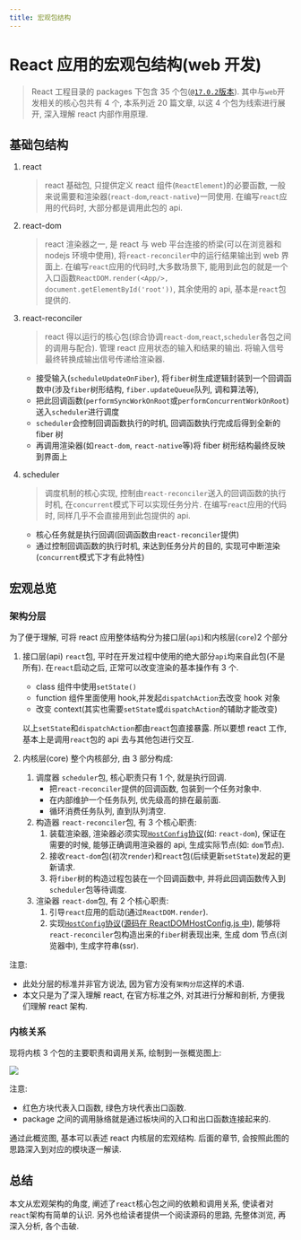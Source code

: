 ```yaml
---
title: 宏观包结构
---
```


# React 应用的宏观包结构(web 开发)

> React 工程目录的 packages 下包含 35 个包([`@17.0.2`版本](https://github.com/facebook/react/tree/v17.0.2)).
> 其中与`web`开发相关的核心包共有 4 个, 本系列近 20 篇文章, 以这 4 个包为线索进行展开, 深入理解 react 内部作用原理.

## 基础包结构

1. react

   > react 基础包, 只提供定义 react 组件(`ReactElement`)的必要函数, 一般来说需要和渲染器(`react-dom`,`react-native`)一同使用. 在编写`react`应用的代码时, 大部分都是调用此包的 api.

2. react-dom

   > react 渲染器之一, 是 react 与 web 平台连接的桥梁(可以在浏览器和 nodejs 环境中使用), 将`react-reconciler`中的运行结果输出到 web 界面上. 在编写`react`应用的代码时,大多数场景下, 能用到此包的就是一个入口函数`ReactDOM.render(<App/>, document.getElementById('root'))`, 其余使用的 api, 基本是`react`包提供的.

3. react-reconciler

   > react 得以运行的核心包(综合协调`react-dom`,`react`,`scheduler`各包之间的调用与配合).
   > 管理 react 应用状态的输入和结果的输出. 将输入信号最终转换成输出信号传递给渲染器.

   - 接受输入(`scheduleUpdateOnFiber`), 将`fiber`树生成逻辑封装到一个回调函数中(涉及`fiber`树形结构, `fiber.updateQueue`队列, 调和算法等),
   - 把此回调函数(`performSyncWorkOnRoot`或`performConcurrentWorkOnRoot`)送入`scheduler`进行调度
   - `scheduler`会控制回调函数执行的时机, 回调函数执行完成后得到全新的 fiber 树
   - 再调用渲染器(如`react-dom`, `react-native`等)将 fiber 树形结构最终反映到界面上

4. scheduler

   > 调度机制的核心实现, 控制由`react-reconciler`送入的回调函数的执行时机, 在`concurrent`模式下可以实现任务分片. 在编写`react`应用的代码时, 同样几乎不会直接用到此包提供的 api.

   - 核心任务就是执行回调(回调函数由`react-reconciler`提供)
   - 通过控制回调函数的执行时机, 来达到任务分片的目的, 实现可中断渲染(`concurrent`模式下才有此特性)

## 宏观总览

### 架构分层

为了便于理解, 可将 react 应用整体结构分为接口层(`api`)和内核层(`core`)2 个部分

1. 接口层(api)
   `react`包, 平时在开发过程中使用的绝大部分`api`均来自此包(不是所有). 在`react`启动之后, 正常可以改变渲染的基本操作有 3 个.

   - class 组件中使用`setState()`
   - function 组件里面使用 hook,并发起`dispatchAction`去改变 hook 对象
   - 改变 context(其实也需要`setState`或`dispatchAction`的辅助才能改变)

   以上`setState`和`dispatchAction`都由`react`包直接暴露. 所以要想 react 工作, 基本上是调用`react`包的 api 去与其他包进行交互.

2. 内核层(core)
   整个内核部分, 由 3 部分构成:
   1. 调度器
      `scheduler`包, 核心职责只有 1 个, 就是执行回调.
      - 把`react-reconciler`提供的回调函数, 包装到一个任务对象中.
      - 在内部维护一个任务队列, 优先级高的排在最前面.
      - 循环消费任务队列, 直到队列清空.
   2. 构造器
      `react-reconciler`包, 有 3 个核心职责:
      1. 装载渲染器, 渲染器必须实现[`HostConfig`协议](https://github.com/facebook/react/blob/v17.0.2/packages/react-reconciler/README.md#practical-examples)(如: `react-dom`), 保证在需要的时候, 能够正确调用渲染器的 api, 生成实际节点(如: `dom`节点).
      2. 接收`react-dom`包(初次`render`)和`react`包(后续更新`setState`)发起的更新请求.
      3. 将`fiber`树的构造过程包装在一个回调函数中, 并将此回调函数传入到`scheduler`包等待调度.
   3. 渲染器
      `react-dom`包, 有 2 个核心职责:
      1. 引导`react`应用的启动(通过`ReactDOM.render`).
      2. 实现[`HostConfig`协议](https://github.com/facebook/react/blob/v17.0.2/packages/react-reconciler/README.md#practical-examples)([源码在 ReactDOMHostConfig.js 中](https://github.com/facebook/react/blob/v17.0.2/packages/react-dom/src/client/ReactDOMHostConfig.js)), 能够将`react-reconciler`包构造出来的`fiber`树表现出来, 生成 dom 节点(浏览器中), 生成字符串(ssr).

注意:

- 此处分层的标准并非官方说法, 因为官方没有`架构分层`这样的术语.
- 本文只是为了深入理解 react, 在官方标准之外, 对其进行分解和剖析, 方便我们理解 react 架构.

### 内核关系

现将内核 3 个包的主要职责和调用关系, 绘制到一张概览图上:

![](../../snapshots/macro-structure/core-packages.png)

注意:

- 红色方块代表入口函数, 绿色方块代表出口函数.
- package 之间的调用脉络就是通过板块间的入口和出口函数连接起来的.

通过此概览图, 基本可以表述 react 内核层的宏观结构. 后面的章节, 会按照此图的思路深入到对应的模块逐一解读.

## 总结

本文从宏观架构的角度, 阐述了`react`核心包之间的依赖和调用关系, 使读者对`react`架构有简单的认识. 另外也给读者提供一个阅读源码的思路, 先整体浏览, 再深入分析, 各个击破.
